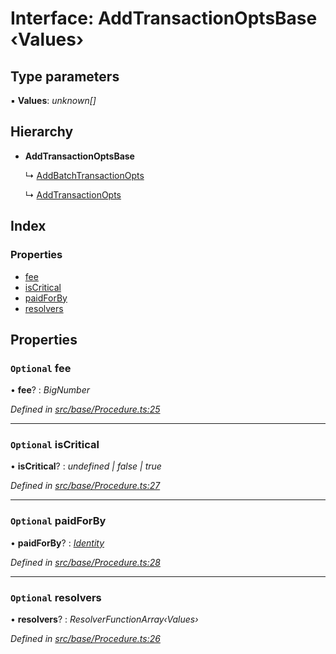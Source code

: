 # Interface: AddTransactionOptsBase ‹**Values**›

## Type parameters

▪ **Values**: *unknown[]*

## Hierarchy

* **AddTransactionOptsBase**

  ↳ [AddBatchTransactionOpts](addbatchtransactionopts.md)

  ↳ [AddTransactionOpts](addtransactionopts.md)

## Index

### Properties

* [fee](addtransactionoptsbase.md#optional-fee)
* [isCritical](addtransactionoptsbase.md#optional-iscritical)
* [paidForBy](addtransactionoptsbase.md#optional-paidforby)
* [resolvers](addtransactionoptsbase.md#optional-resolvers)

## Properties

### `Optional` fee

• **fee**? : *BigNumber*

*Defined in [src/base/Procedure.ts:25](https://github.com/PolymathNetwork/polymesh-sdk/blob/108d588b/src/base/Procedure.ts#L25)*

___

### `Optional` isCritical

• **isCritical**? : *undefined | false | true*

*Defined in [src/base/Procedure.ts:27](https://github.com/PolymathNetwork/polymesh-sdk/blob/108d588b/src/base/Procedure.ts#L27)*

___

### `Optional` paidForBy

• **paidForBy**? : *[Identity](../classes/identity.md)*

*Defined in [src/base/Procedure.ts:28](https://github.com/PolymathNetwork/polymesh-sdk/blob/108d588b/src/base/Procedure.ts#L28)*

___

### `Optional` resolvers

• **resolvers**? : *ResolverFunctionArray‹Values›*

*Defined in [src/base/Procedure.ts:26](https://github.com/PolymathNetwork/polymesh-sdk/blob/108d588b/src/base/Procedure.ts#L26)*
